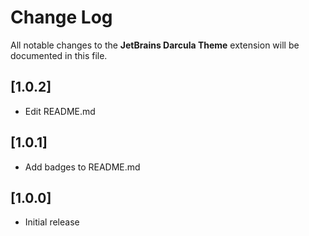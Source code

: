 # Change Log

All notable changes to the **JetBrains Darcula Theme** extension will be documented in this file.

<!--- Check [Keep a Changelog](http://keepachangelog.com/) for recommendations on how to structure this file. -->
## [1.0.2]

- Edit README.md
## [1.0.1]

- Add badges to README.md
## [1.0.0]

- Initial release
